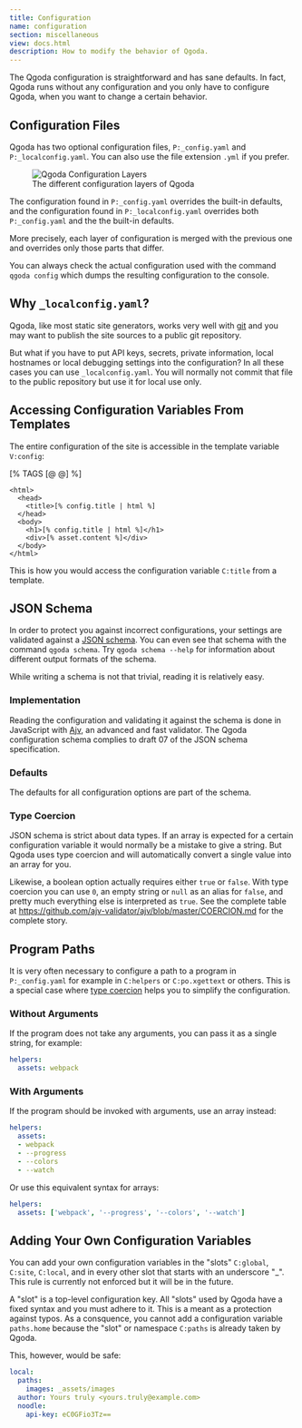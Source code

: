 ```yaml
---
title: Configuration
name: configuration
section: miscellaneous
view: docs.html
description: How to modify the behavior of Qgoda.
---
```

The Qgoda configuration is straightforward and has sane defaults. In fact,
Qgoda runs without any configuration and you only have to configure Qgoda,
when you want to change a certain behavior.

## Configuration Files

Qgoda has two optional configuration files, `P:_config.yaml` and
`P:_localconfig.yaml`. You can also use the file extension `.yml` if you
prefer.

<figure>
  <img src="/images/configuration/configuration-layers.svg"
       alt="Qgoda Configuration Layers">
  <figcaption class="figure-caption text-xs-center">
    The different configuration layers of Qgoda
  </figcaption>
</figure>

The configuration found in `P:_config.yaml` overrides the built-in defaults,
and the configuration found in `P:_localconfig.yaml` overrides both
`P:_config.yaml` and the the built-in defaults.

More precisely, each layer of configuration is merged with the previous one
and overrides only those parts that differ.

You can always check the actual configuration used with the command
`qgoda config` which dumps the resulting configuration to the console.

## Why `_localconfig.yaml`?

Qgoda, like most static site generators, works very well with
[git](https://git-scm.com/) and you may want to publish the site sources
to a public git repository.

But what if you have to put API keys, secrets, private information, local
hostnames or local debugging settings into the configuration? In all these
cases you can use `_localconfig.yaml`. You will normally not commit that
file to the public repository but use it for local use only.

## Accessing Configuration Variables From Templates

The entire configuration of the site is accessible in the template variable
`V:config`:

<!--qgoda-no-xgettext-->
[% TAGS [@ @] %]
```tt2;line-numbers
<html>
  <head>
    <title>[% config.title | html %]
  </head>
  <body>
    <h1>[% config.title | html %]</h1>
    <div>[% asset.content %]</div>
  </body>
</html>
```
<!--/qgoda-no-xgettext-->

This is how you would access the configuration variable `C:title` from a
template.

## JSON Schema

In order to protect you against incorrect configurations, your settings are
validated against a [JSON schema](https://json-schema.org/). You can even
see that schema with the command `qgoda schema`.  Try `qgoda schema --help`
for information about different output formats of the schema.

While writing a schema is not that trivial, reading it is relatively easy.

### Implementation

Reading the configuration and validating it against the schema is done in
JavaScript with [Ajv](https://ajv.js.org/), an advanced and fast validator.
The Qgoda configuration schema complies to draft 07 of the JSON schema
specification.

### Defaults

The defaults for all configuration options are part of the schema.

### Type Coercion

JSON schema is strict about data types. If an array is expected for a certain
configuration variable it would normally be a mistake to give a string.  But
Qgoda uses type coercion and will automatically convert a single value into
an array for you.

Likewise, a boolean option actually requires either `true` or `false`. With
type coercion you can use `0`, an empty string or `null` as an alias for
`false`, and pretty much everything else is interpreted as `true`. See the
complete table at https://github.com/ajv-validator/ajv/blob/master/COERCION.md
for the complete story.

## Program Paths

It is very often necessary to configure a path to a program in `P:_config.yaml`
for example in `C:helpers` or `C:po.xgettext` or others. This is a special
case where [type coercion](#type-coercion) helps you to simplify the
configuration.

### Without Arguments

If the program does not take any arguments, you can pass it as a single
string, for example:

<!--qgoda-no-xgettext-->
```yaml
helpers:
  assets: webpack
```
<!--/qgoda-no-xgettext-->

### With Arguments

If the program should be invoked with arguments, use an array instead:

<!--qgoda-no-xgettext-->
```yaml
helpers:
  assets:
  - webpack
  - --progress
  - --colors
  - --watch
```
<!--/qgoda-no-xgettext-->

Or use this equivalent syntax for arrays:

<!--qgoda-no-xgettext-->
```yaml
helpers:
  assets: ['webpack', '--progress', '--colors', '--watch']
```
<!--/qgoda-no-xgettext-->

## Adding Your Own Configuration Variables

You can add your own configuration variables in the "slots" `C:global`,
`C:site`, `C:local`, and in every other slot that starts with an underscore
"_".  This rule is currently not enforced but it will be in the future.

A "slot" is a top-level configuration key. All "slots" used by Qgoda have a
fixed syntax and you must adhere to it. This is a meant as a protection against
typos.  As a consquence, you cannot add a configuration variable `paths.home`
because the "slot" or namespace `C:paths` is already taken by Qgoda.

This, however, would be safe:

<!--qgoda-no-xgettext-->
```yaml
local:
  paths:
    images: _assets/images
  author: Yours truly <yours.truly@example.com>
  noodle:
    api-key: eC0GFio3Tz==
```
<!--/qgoda-no-xgettext-->
